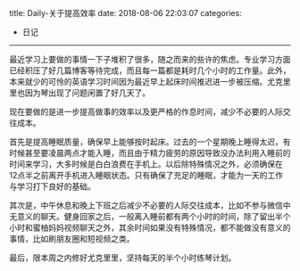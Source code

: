 title: Daily-关于提高效率
date: 2018-08-06 22:03:07
categories:
- 日记

---

最近学习上要做的事情一下子堆积了很多，随之而来的些许的焦虑。专业学习方面已经积压了好几篇博客等待完成，而且每一篇都是耗时几个小时的工作量。此外，本来就少的可怜的英语学习时间因为最近早上起床时间推迟进一步被压缩。尤克里里也因为琴出现了问题闲置了好几天了。

现在要做的是进一步提高做事的效率以及更严格的作息时间，减少不必要的人际交往成本。

首先是提高睡眠质量，确保早上能够按时起床。过去的一个星期晚上睡得太迟，有时候甚至要凌晨两点才能入睡，而且由于精力疲劳的原因导致没办法利用入睡前的时间来学习，大多时候是白白浪费在手机上。以后除特殊情况之外，必须确保在12点半之前离开手机进入睡眠状态。只有确保了充足的睡眠，才能为一天的工作与学习打下良好的基础。

其次是，中午休息和晚上下班之后减少不必要的人际交往成本，比如不参与微信中无意义的聊天。健身回家之后，一般离入睡前都有两个小时的时间，除了留出半个小时和蜜柚妈妈视频聊天之外，其余时间如果没有特殊情况，都不能做没有意义的事情，比如刷朋友圈和短视频之类。

最后，限本周之内修好尤克里里，坚持每天的半个小时练琴计划。


